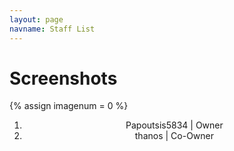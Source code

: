 ```yaml
---
layout: page
navname: Staff List
---
```


<link href="{{ site.baseurl }}/assets/micromodal.custom.css" rel="stylesheet">

# Screenshots

{% assign imagenum = 0 %}

<div>
<center>
<ol type="1">
<li>Papoutsis5834 | Owner</li>
<li>thanos        | Co-Owner</li>
</ol>
</center>
</div>

<br>

<script src="https://unpkg.com/micromodal/dist/micromodal.min.js"></script>
<script src="{{ site.baseurl }}/assets/micromodal.custom.js"></script>
